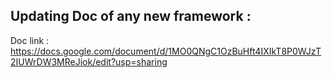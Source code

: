 ## Updating Doc of any new framework :

Doc link : https://docs.google.com/document/d/1MO0QNgC1OzBuHft4IXIkT8P0WJzT2IUWrDW3MReJiok/edit?usp=sharing
